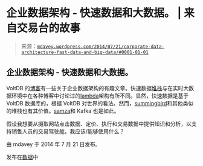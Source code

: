 <!--yml

类别：未分类

日期：2024-05-18 05:47:53

-->

# 企业数据架构 - 快速数据和大数据。 | 来自交易台的故事

> 来源：[`mdavey.wordpress.com/2014/07/21/corporate-data-architecture-fast-data-and-big-data/#0001-01-01`](https://mdavey.wordpress.com/2014/07/21/corporate-data-architecture-fast-data-and-big-data/#0001-01-01)

## 企业数据架构 - 快速数据和大数据。

VoltDB 的[博客](http://voltdb.com/blog/the-alchemy-of-fast-data)有一些关于企业数据架构的有趣文章。快速数据[堆栈](http://voltdb.com/blog/designing-a-data-architecture-to-support-both-fast-and-big-data)与在实时大数据环境中在各种博客中讨论过的[lambda](http://radar.oreilly.com/2014/07/questioning-the-lambda-architecture.html)架构有所不同。显然，快速数据是基于 VoltDB 数据库的，根据 VoltDB 对世界的看法。然而，[summingbird](https://github.com/twitter/summingbird)和其他类似的堆栈也有其价值。[samza](http://samza.incubator.apache.org/)和 Kafka 也是如此。

假设我想要从摄取网站点击数据、定价、执行和交易数据中提供知识和分析，以支持销售人员的交易驾驶舱。我应该/能够使用什么？

由 mdavey 于 2014 年 7 月 21 日发布。

发布在[数据](https://mdavey.wordpress.com/category/data/)中
